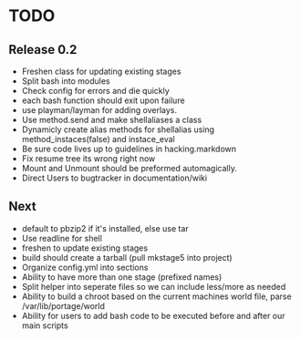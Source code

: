 TODO
=====

Release 0.2
-----------
* Freshen class for updating existing stages
* Split bash into modules
* Check config for errors and die quickly 
* each bash function should exit upon failure
* use playman/layman for adding overlays. 
* Use method.send and make shellaliases a class
* Dynamicly create alias methods for shellalias using method_instaces(false) and instace_eval
* Be sure code lives up to guidelines in hacking.markdown
* Fix resume tree its wrong right now
* Mount and Unmount should be preformed automagically.
* Direct Users to bugtracker in documentation/wiki

Next
----
* default to pbzip2 if it's installed, else use tar
* Use readline for shell
* freshen to update existing stages
* build should create a tarball (pull mkstage5 into project)
* Organize config.yml into sections
* Ability to have more than one stage (prefixed names)
* Split helper into seperate files so we can include less/more as needed
* Ability to build a chroot based on the current machines world file, parse /var/lib/portage/world
* Ability for users to add bash code to be executed before and after our main scripts
